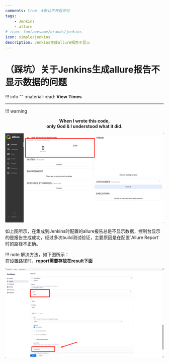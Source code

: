 ```yaml
---
comments: true  #默认不开启评论
tags:
    - Jenkins
    - allure
# icon: fontawesome/brands/jenkins
icon: simple/jenkins
description: Jenkins生成allure报告不显示
---
```

# （踩坑）关于Jenkins生成allure报告不显示数据的问题

!!! info  ""
    :material-read: __View__ <span id="busuanzi_value_page_pv"></span> __Times__

---
!!! warning
    <center>**When I wrote this code,<br>
    only God & I understood what it did.**</center>


![allure](jenkins_allure.png "异常的allure报告")

<p>
    如上图所示，在集成到Jenkins时配置的allure报告总是不显示数据，控制台显示的是报告生成成功，经过多次build测试验证，主要原因是在配置`Allure Report`时的路径不正确。
</p>

!!! note
    解决方法，如下图所示：<br>
    在设置路径时，**report需要存放在result下面** <br>

![report](allure_report.png)









